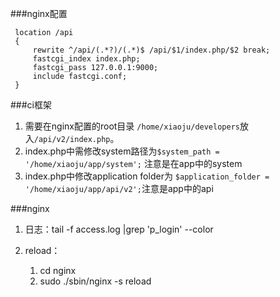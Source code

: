 ###nginx配置

	 location /api 
     {
         rewrite ^/api/(.*?)/(.*)$ /api/$1/index.php/$2 break;
         fastcgi_index index.php;
         fastcgi_pass 127.0.0.1:9000;
         include fastcgi.conf;                                                                                 
     }
  
###ci框架

1. 需要在nginx配置的root目录 `/home/xiaoju/developers`放入`/api/v2/index.php`。
2. index.php中需修改system路径为`$system_path = '/home/xiaoju/app/system';` 注意是在app中的system
3. index.php中修改application folder为 `$application_folder = '/home/xiaoju/app/api/v2';`注意是app中的api

###nginx

1. 日志：tail -f access.log |grep 'p_login' --color
2. reload：
	
	1. cd nginx
	2. sudo ./sbin/nginx -s reload
	